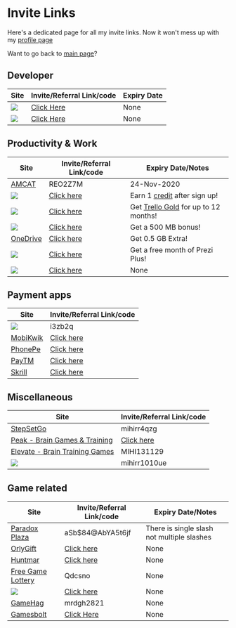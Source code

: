 # Invite Links

Here's a dedicated page for all my invite links.
Now it won't mess up with my [profile page](../Myself_On_internet.md)

Want to go back to [main page](../README.md)?

## Developer

| Site                                                                                                                                                                   | Invite/Referral Link/code                               | Expiry Date |
| ---------------------------------------------------------------------------------------------------------------------------------------------------------------------- | ------------------------------------------------------- | ----------- |
| [<img src="https://img.shields.io/badge/Repl.it%20-%230D101E.svg?&style=for-the-badge&logo=Repl.it&logoColor=white"/>](https://repl.it/upgrade/MRDGH2821)              | [Click Here](https://repl.it/upgrade/MRDGH2821)         | None        |
| [<img src="https://img.shields.io/badge/GitKraken%20-%23141422.svg?&style=for-the-badge&logo=GitKraken&logoColor=179287"/>](https://www.gitkraken.com/invite/dHrBfYHa) | [Click Here](https://www.gitkraken.com/invite/dHrBfYHa) | None        |

## Productivity & Work

| Site                                                                                                                                                         | Invite/Referral Link/code                              | Expiry Date/Notes                                                                |
| ------------------------------------------------------------------------------------------------------------------------------------------------------------ | ------------------------------------------------------ | -------------------------------------------------------------------------------- |
| [AMCAT](https://www.myamcat.com/)                                                                                                                            | REO2Z7M                                                | 24-Nov-2020                                                                      |
| [<img src="https://img.shields.io/badge/Canva%20-%2300C4CC.svg?&style=for-the-badge&logo=Canva&logoColor=white"/>](https://www.canva.com/join/sgw-nxn-kzy)   | [Click here](https://www.canva.com/join/sgw-nxn-kzy)   | Earn 1 [credit](https://www.canva.com/help/article/canva-credits) after sign up! |
| [<img src="https://img.shields.io/badge/Trello%20-%23026AA7.svg?&style=for-the-badge&logo=Trello&logoColor=white"/>](https://trello.com/mrdgh2821/recommend) | [Click here](https://trello.com/mrdgh2821/recommend)   | Get [Trello Gold](https://trello.com/gold) for up to 12 months!                  |
| [<img src="https://img.shields.io/badge/Dropbox%20-%233B4D98.svg?&style=for-the-badge&logo=Dropbox&logoColor=white"/>](https://bit.ly/3iRpD2F)               | [Click here](https://bit.ly/3iRpD2F)                   | Get a 500 MB bonus!                                                              |
| [OneDrive](https://bit.ly/38hrFra)                                                                                                                           | [Click here](https://bit.ly/38hrFra)                   | Get 0.5 GB Extra!                                                                |
| [<img src="https://img.shields.io/badge/Prezi%20-%23000000.svg?&style=for-the-badge&logo=Prezi&logoColor=white"/>](https://prezi.com/referrals/7i4IRXlnHXzT) | [Click here](https://prezi.com/referrals/7i4IRXlnHXzT) | Get a free month of Prezi Plus!                                                  |
| [<img src="https://img.shields.io/badge/Mega%20-%23D90007.svg?&style=for-the-badge&logo=Mega&logoColor=white"/>](https://mega.nz/aff=xOaHpGQCMm4)            | [Click here](https://mega.nz/aff=xOaHpGQCMm4)          | None                                                                             |

## Payment apps

| Site                                                                                                                                                                    | Invite/Referral Link/code                                |
| ----------------------------------------------------------------------------------------------------------------------------------------------------------------------- | -------------------------------------------------------- |
| [<img src="https://img.shields.io/badge/Google%20Pay%20India%20-%233780F1.svg?&style=for-the-badge&logo=Google%20Pay&logoColor=white"/>](https://g.co/payinvite/i3zb2q) | i3zb2q                                                   |
| [MobiKwik](https://sak38.app.goo.gl/YVatryrzBe5tS3fy7)                                                                                                                  | [Click here](https://sak38.app.goo.gl/YVatryrzBe5tS3fy7) |
| [PhonePe](https://phon.pe/a24ahmfi)                                                                                                                                     | [Click here](https://phon.pe/a24ahmfi)                   |
| [PayTM](https://p.paytm.me/xCTH/74e9c7c8)                                                                                                                               | [Click here](https://p.paytm.me/xCTH/74e9c7c8)           |
| [Skrill](https://bit.ly/3kOpWvL)                                                                                                                                        | [Click here](https://bit.ly/3kOpWvL)                     |

## Miscellaneous

| Site                                                                                                                                                       | Invite/Referral Link/code                    |
| ---------------------------------------------------------------------------------------------------------------------------------------------------------- | -------------------------------------------- |
| [StepSetGo](https://app.stepsetgo.com/i/mihirr4qzg)                                                                                                        | mihirr4qzg                                   |
| [Peak - Brain Games & Training](https://go.peak.net/RTeN1S2hM9)                                                                                            | [Click here](https://go.peak.net/RTeN1S2hM9) |
| [Elevate - Brain Training Games](http://go.elevateapp.com/MIHI131129)                                                                                      | MIHI131129                                   |
| [<img src="https://img.shields.io/badge/Uber%20-%23000000.svg?&style=for-the-badge&logo=Uber&logoColor=white"/>](https://www.uber.com/invite/mihirr1010ue) | mihirr1010ue                                 |

## Game related

| Site                                                                                                                                                                                     | Invite/Referral Link/code                                      | Expiry Date/Notes                          |
| ---------------------------------------------------------------------------------------------------------------------------------------------------------------------------------------- | -------------------------------------------------------------- | ------------------------------------------ |
| [Paradox Plaza](https://www.paradoxplaza.com/)                                                                                                                                           | aSb\$84@AbYA5t6jf                                              | There is single slash not multiple slashes |
| [OrlyGift](https://www.orlygift.com/invite/8PrjXnlvkr4KWAz4)                                                                                                                             | [Click here](https://www.orlygift.com/invite/8PrjXnlvkr4KWAz4) | None                                       |
| [Huntmar](https://www.huntmar.com/?mref=MRDG2821)                                                                                                                                        | [Click here](https://www.huntmar.com/?mref=MRDG2821)           | None                                       |
| [Free Game Lottery](https://freegamelottery.com?ref=Qdcsno)                                                                                                                              | Qdcsno                                                         | None                                       |
| [<img src="https://img.shields.io/badge/Humble%20Bundle%20-%23494F5C.svg?&style=for-the-badge&logo=Humble%20Bundle&logoColor=white"/>](https://www.humblebundle.com/monthly?refc=2H6nrD) | [Click here](https://www.humblebundle.com/monthly?refc=2H6nrD) | None                                       |
| [GameHag](https://gamehag.com/r/6020403)                                                                                                                                                 | mrdgh2821                                                      | None                                       |
| [Gamesbolt](https://gamesbolt.com/a/36)                                                                                                                                                  | [Click Here](https://gamesbolt.com/a/36)                       | None                                       |
